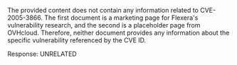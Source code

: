 The provided content does not contain any information related to CVE-2005-3866. The first document is a marketing page for Flexera's vulnerability research, and the second is a placeholder page from OVHcloud. Therefore, neither document provides any information about the specific vulnerability referenced by the CVE ID.

Response: UNRELATED